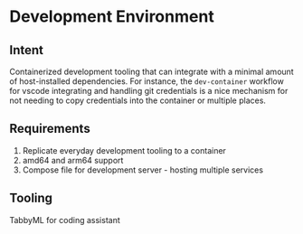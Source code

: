 # Development Environment

## Intent
Containerized development tooling that can integrate with a minimal amount of host-installed dependencies. For instance, the `dev-container` workflow for vscode integrating and handling git credentials is a nice mechanism for not needing to copy credentials into the container or multiple places.

## Requirements
1. Replicate everyday development tooling to a container
2. amd64 and arm64 support
3. Compose file for development server - hosting multiple services

## Tooling
TabbyML for coding assistant
